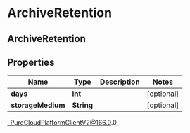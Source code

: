 # ArchiveRetention

## ArchiveRetention

## Properties

|Name | Type | Description | Notes|
|------------ | ------------- | ------------- | -------------|
| **days** | **Int** |  | [optional] |
| **storageMedium** | **String** |  | [optional] |



_PureCloudPlatformClientV2@166.0.0_
